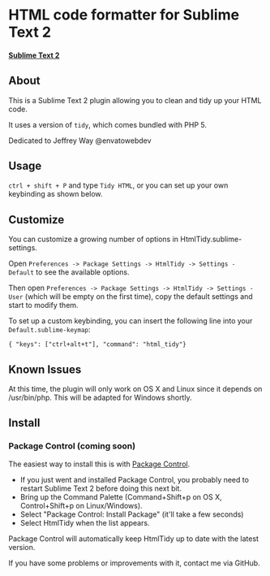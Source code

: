 # HTML code formatter for Sublime Text 2
#### [Sublime Text 2](http://www.sublimetext.com/2)

## About
This is a Sublime Text 2 plugin allowing you to clean and tidy up your HTML code. 

It uses a version of `tidy`, which comes bundled with PHP 5.

Dedicated to Jeffrey Way @envatowebdev

## Usage
`ctrl + shift + P` and type `Tidy HTML`, or you can set up your own keybinding as shown below.

## Customize
You can customize a growing number of options in HtmlTidy.sublime-settings.

Open `Preferences -> Package Settings -> HtmlTidy -> Settings - Default` to see the available options.

Then open `Preferences -> Package Settings -> HtmlTidy -> Settings - User` (which will be empty on the first time), copy the default settings and start to modify them.

To set up a custom keybinding, you can insert the following line into your `Default.sublime-keymap`:

`{ "keys": ["ctrl+alt+t"], "command": "html_tidy"}`

## Known Issues

At this time, the plugin will only work on OS X and Linux since it depends on /usr/bin/php. This will be adapted for Windows shortly.

## Install

### Package Control (coming soon)

The easiest way to install this is with [Package Control](http://wbond.net/sublime\_packages/package\_control).

 * If you just went and installed Package Control, you probably need to restart Sublime Text 2 before doing this next bit.
 * Bring up the Command Palette (Command+Shift+p on OS X, Control+Shift+p on Linux/Windows).
 * Select "Package Control: Install Package" (it'll take a few seconds)
 * Select HtmlTidy when the list appears.

Package Control will automatically keep HtmlTidy up to date with the latest version.

If you have some problems or improvements with it, contact me via GitHub.
